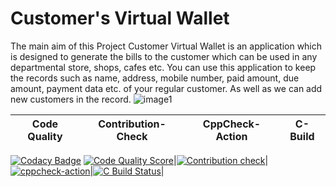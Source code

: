 # Customer's Virtual Wallet 

The main aim of this Project Customer Virtual Wallet is an application which is designed to generate the bills to the customer which can be used in any departmental store, shops, cafes etc. You can use this application to keep the records such as name, address, mobile number, paid amount, due amount, payment data etc. of your regular customer. As well as we can add new customers in the record.
![image1](https://user-images.githubusercontent.com/49841421/124639696-17cc3e80-deaa-11eb-80c3-316a04bddb62.jpeg)


|Code Quality|Contribution-Check|CppCheck-Action|C-Build|
|:--:|:--:|:--:|:--:|
[![Codacy Badge](https://api.codacy.com/project/badge/Grade/deb31f22406441f7a7763d1a118e92ad)](https://app.codacy.com/gh/vamsi1999/Mini-project?utm_source=github.com&utm_medium=referral&utm_content=vamsi1999/Mini-project&utm_campaign=Badge_Grade_Settings)
[![Code Quality Score](https://www.code-inspector.com/project/24711/status/svg)](https://frontend.code-inspector.com/public/project/24711/Mini-project/dashboard)|[![Contribution check](https://github.com/vamsi1999/Mini-project/actions/workflows/gitinspector.yml/badge.svg)](https://github.com/vamsi1999/Mini-project/actions/workflows/gitinspector.yml)|[![cppcheck-action](https://github.com/vamsi1999/Mini-project/actions/workflows/cppcheck.yml/badge.svg)](https://github.com/vamsi1999/Mini-project/actions/workflows/cppcheck.yml)|[![C Build Status](https://github.com/vamsi1999/Mini-project/actions/workflows/cbuild.yml/badge.svg)](https://github.com/vamsi1999/Mini-project/actions/workflows/cbuild.yml)|
 
